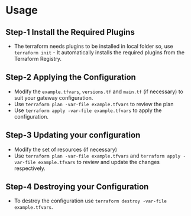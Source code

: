 # Usage

## Step-1 Install the Required Plugins

* The terraform needs plugins to be installed in local folder so, use `terraform init` - It automatically installs the required plugins from the Terraform Registry.

## Step-2 Applying the Configuration

* Modify the `example.tfvars`, `versions.tf` and `main.tf` (if necessary) to suit your gateway configuration.
* Use `terraform plan -var-file example.tfvars` to review the plan
* Use `terraform apply -var-file example.tfvars` to apply the configuration.

## Step-3 Updating your configuration

* Modify the set of resources (if necessary)
* Use `terraform plan -var-file example.tfvars` and `terraform apply -var-file example.tfvars` to review and update the changes respectively.

## Step-4 Destroying your Configuration

* To destroy the configuration use `terraform destroy -var-file example.tfvars`.
